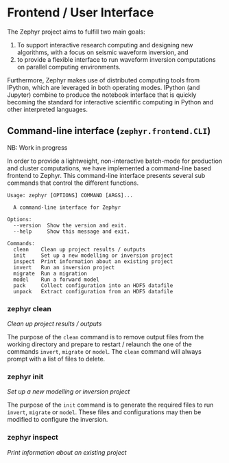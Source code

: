 # Frontend / User Interface

The Zephyr project aims to fulfill two main goals:

1. To support interactive research computing and designing new algorithms, with a focus on seismic waveform inversion, and
2. to provide a flexible interface to run waveform inversion computations on parallel computing environments.

Furthermore, Zephyr makes use of distributed computing tools from IPython, which are leveraged in both operating modes. IPython (and Jupyter) combine to produce the notebook interface that is quickly becoming the standard for interactive scientific computing in Python and other interpreted languages.

## Command-line interface (`zephyr.frontend.CLI`)

NB: Work in progress

In order to provide a lightweight, non-interactive batch-mode for production and cluster computations, we have implemented a command-line based frontend to Zephyr. This command-line interface presents several sub commands that control the different functions.

    Usage: zephyr [OPTIONS] COMMAND [ARGS]...

      A command-line interface for Zephyr

    Options:
      --version  Show the version and exit.
      --help     Show this message and exit.

    Commands:
      clean    Clean up project results / outputs
      init     Set up a new modelling or inversion project
      inspect  Print information about an existing project
      invert   Run an inversion project
      migrate  Run a migration
      model    Run a forward model
      pack     Collect configuration into an HDF5 datafile
      unpack   Extract configuration from an HDF5 datafile

### zephyr clean

*Clean up project results / outputs*

The purpose of the `clean` command is to remove output files from the working directory and prepare to restart / relaunch the one of the commands `invert`, `migrate` or `model`. The `clean` command will always prompt with a list of files to delete.

### zephyr init

*Set up a new modelling or inversion project*

The purpose of the `init` command is to generate the required files to run `invert`, `migrate` or `model`. These files and configurations may then be modified to configure the inversion.

### zephyr inspect

*Print information about an existing project*

